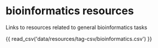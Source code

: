 # bioinformatics resources

Links to resources related to general bioinformatics tasks

{{ read_csv('data/resources/tag-csv/bioinformatics.csv') }}